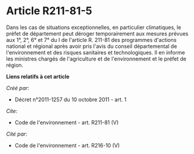# Article R211-81-5

Dans les cas de situations exceptionnelles, en particulier climatiques, le préfet de département peut déroger temporairement
aux mesures prévues aux 1°, 2°, 6° et 7° du I de l'article R. 211-81 des programmes d'actions national et régional après
avoir pris l'avis du conseil départemental de l'environnement et des risques sanitaires et technologiques. Il en informe les
ministres chargés de l'agriculture et de l'environnement et le préfet de région.

**Liens relatifs à cet article**

_Créé par_:

  - Décret n°2011-1257 du 10 octobre 2011 - art. 1

_Cite_:

  - Code de l'environnement - art. R211-81 (V)

_Cité par_:

  - Code de l'environnement - art. R216-10 (V)
